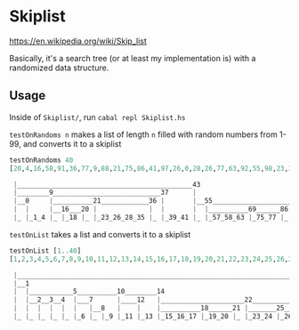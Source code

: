 # Skiplist
https://en.wikipedia.org/wiki/Skip_list

Basically, it's a search tree (or at least my implementation is) with a randomized data structure.

## Usage
Inside of ```Skiplist/```, run ```cabal repl Skiplist.hs```

```testOnRandoms n``` makes a list of length ```n``` filled with random numbers from 1-99, and converts it to a skiplist
```haskell
testOnRandoms 40
[20,4,16,58,91,36,77,9,88,21,75,86,41,97,26,0,28,26,77,63,92,55,98,23,37,39,16,57,94,20,43,18,90,69,1,21,1,35,88,36]

 |____________________________________________43                                          
 |________9___________________________37      |                                           
 |__0     |__________21____________36 |       |__55____________________88                 
 |  |     |__16___20 |             |  |       |  |__________69______86 |__________94_97   
 |_ |_1_4 |_ |_18 |_ |_23_26_28_35 |_ |_39_41 |_ |_57_58_63 |_75_77 |_ |_90_91_92 |_ |_98 
```

```testOnList``` takes a list and converts it to a skiplist
```haskell
testOnList [1..40]
[1,2,3,4,5,6,7,8,9,10,11,12,13,14,15,16,17,18,19,20,21,22,23,24,25,26,27,28,29,30,31,32,33,34,35,36,37,38,39,40]

 |______________________________________________________________________________________33                   
 |__1                                                                                   |                    
 |  |___________5__________10________14                                                 |_______36______39   
 |  |__2__3__4  |___7      |____12   |_____________________22___________________30      |       |       |    
 |  |  |  |  |  |   |__8   |    |    |__________18______21 |_______25___27      |__31   |       |       |    
 |_ |_ |_ |_ |_ |_6 |_ |_9 |_11 |_13 |_15_16_17 |_19_20 |_ |_23_24 |_26 |_28_29 |_ |_32 |_34_35 |_37_38 |_40 
```
